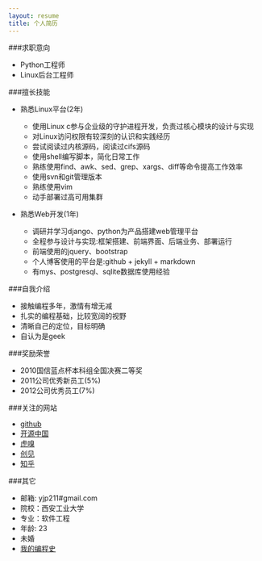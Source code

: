 ```yaml
---
layout: resume
title: 个人简历
---
```


###求职意向

* Python工程师  
* Linux后台工程师    

###擅长技能

* 熟悉Linux平台(2年)  
   * 使用Linux c参与企业级的守护进程开发，负责过核心模块的设计与实现  
   * 对Linux访问权限有较深刻的认识和实践经历  
   * 尝试阅读过内核源码，阅读过cifs源码  
   * 使用shell编写脚本，简化日常工作  
   * 熟练使用find、awk、sed、grep、xargs、diff等命令提高工作效率  
   * 使用svn和git管理版本  
   * 熟练使用vim  
   * 动手部署过高可用集群  

* 熟悉Web开发(1年)  
   * 调研并学习django、python为产品搭建web管理平台  
   * 全程参与设计与实现:框架搭建、前端界面、后端业务、部署运行  
   * 前端使用的jquery、bootstrap  
   * 个人博客使用的平台是:github + jekyll + markdown  
   * 有mys、postgresql、sqlite数据库使用经验  


###自我介绍  

* 接触编程多年，激情有增无减  
* 扎实的编程基础，比较宽阔的视野  
* 清晰自己的定位，目标明确  
* 自认为是geek  

###奖励荣誉 

* 2010国信蓝点杯本科组全国决赛二等奖  
* 2011公司优秀新员工(5%)  
* 2012公司优秀员工(7%)  

###关注的网站  

* [github](https://github.com)  
* [开源中国](http://oschina.net)  
* [虎嗅](http://huxiu.com)  
* [创见](http://tech2ipo.com)  
* [知乎](http://zhihu.com)  

###其它  

* 邮箱: yjp211#gmail.com  
* 院校：西安工业大学  
* 专业：软件工程  
* 年龄: 23  
* 未婚  
* [我的编程史](/2013/06/02/experience.html)  
